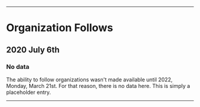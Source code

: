 
***

# Organization Follows

## 2020 July 6th

### No data

The ability to follow organizations wasn't made available until 2022, Monday, March 21st. For that reason, there is no data here. This is simply a placeholder entry.

***
